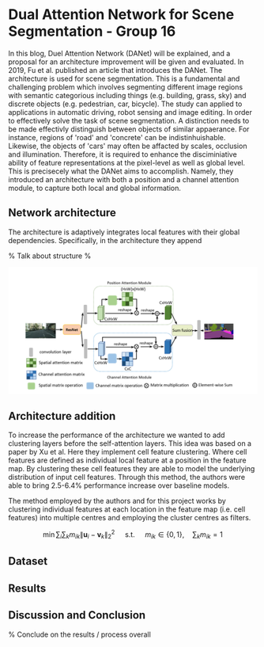 # Dual Attention Network for Scene Segmentation - Group 16
In this blog, Duel Attention Network (DANet) will be explained, and a proposal for an architecture improvement will be given and evaluated. In 2019, Fu et al. published an article that introduces the DANet. The architecture is used for scene segmentation. This is a fundamental and challenging problem which involves segmenting different image regions with semantic categorious including things (e.g. building, grass, sky) and discrete objects (e.g. pedestrian, car, bicycle). The study can applied to applications in automatic driving, robot sensing and image editing. In order to effectively solve the task of scene segmentation. A distinction needs to be made effectivly distinguish between objects of similar appaerance. For instance, regions of 'road' and 'concrete' can be indistinhuishable. Likewise, the objects of 'cars' may often be affacted by scales, occlusion and illumination. Therefore, it is required to enhance the disciminiative ability of feature representations at the pixel-level as well as  global level. This is precisecely what the DANet aims to accomplish. Namely, they introduced an architecture with both a position and a channel attention module, to capture both local and global information.


## Network architecture
 The architecture is adaptively integrates local features with their global dependencies. Specifically, in the architecture they append
 
 % Talk about structure %

![Image](cv-architecture.png)
<!-- <p align="center">
<img src= cv-architecture.png/ width=70% height=70%>
</p> -->


## Architecture addition
To increase the performance of the architecture we wanted to add clustering layers before the 
self-attention layers. This idea was based on a paper by Xu et al. Here they implement cell feature clustering. Where cell features are defined as individual local feature at a position in the feature map. By clustering these cell features they are able to model the underlying distribution of input cell features. Through this method, the authors were able to bring 2.5-6.4% performance increase over baseline models. 

The method employed by the authors and for this project works by clustering individual features at each location in the feature map (i.e. cell features) into multiple centres and employing the cluster centres as filters. 


$$
\min \sum_{i} \sum_{k} m_{i k}\left\|\mathbf{u}_{i}-\mathbf{v}_{k}\right\|_{2}^{2} \quad \text { s.t. } \quad m_{i k} \in\{0,1\}, \quad \sum_{k} m_{i k}=1
$$



## Dataset


## Results


## Discussion and Conclusion

% Conclude on the results / process overall
